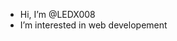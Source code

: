 -  Hi, I’m @LEDX008
-  I’m interested in web developement



<!---
LEDX008/LEDX008 is a ✨ special ✨ repository because its `README.md` (this file) appears on your GitHub profile.
You can click the Preview link to take a look at your changes.
--->
